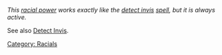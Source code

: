 *This [racial power](:Category:_Racials.md "wikilink") works exactly
like the [detect invis](Detect_Invis.md "wikilink")
[spell](:Category:_Spells.md "wikilink"), but it is always active.*

See also [Detect Invis](Detect_Invis.md "wikilink").

[Category: Racials](Category:_Racials "wikilink")
